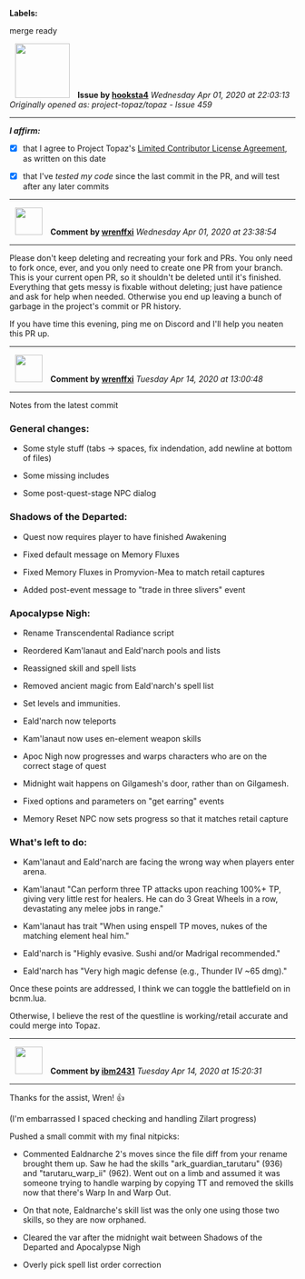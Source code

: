 **Labels:**

merge ready



<a href="https://github.com/hooksta4"><img src="https://avatars0.githubusercontent.com/u/13935086?v=4" width="96" height="96" hspace="10"></img></a> **Issue by [hooksta4](https://github.com/hooksta4)**
_Wednesday Apr 01, 2020 at 22:03:13_
_Originally opened as: project-topaz/topaz - Issue 459_

----

<!-- place 'x' mark between square [] brackets to affirm: -->
**_I affirm:_**
- [x] that I agree to Project Topaz's [Limited Contributor License Agreement](http://project-topaz.com/blob/release/CONTRIBUTOR_AGREEMENT.md), as written on this date
- [x] that I've _tested my code_ since the last commit in the PR, and will test after any later commits




----
<a href="https://github.com/wrenffxi"><img src="https://avatars1.githubusercontent.com/u/21246949?v=4" width="48" height="48" hspace="10"></img></a> **Comment by [wrenffxi](https://github.com/wrenffxi)**
_Wednesday Apr 01, 2020 at 23:38:54_

----

Please don't keep deleting and recreating your fork and PRs.  You only need to fork once, ever, and you only need to create one PR from your branch.  This is your current open PR, so it shouldn't be deleted until it's finished.  Everything that gets messy is fixable without deleting; just have patience and ask for help when needed.  Otherwise you end up leaving a bunch of garbage in the project's commit or PR history.

If you have time this evening, ping me on Discord and I'll help you neaten this PR up.


----
<a href="https://github.com/wrenffxi"><img src="https://avatars1.githubusercontent.com/u/21246949?v=4" width="48" height="48" hspace="10"></img></a> **Comment by [wrenffxi](https://github.com/wrenffxi)**
_Tuesday Apr 14, 2020 at 13:00:48_

----

Notes from the latest commit

### General changes:

* Some style stuff (tabs -> spaces, fix indendation, add newline at bottom of files)
* Some missing includes
* Some post-quest-stage NPC dialog

### Shadows of the Departed:

* Quest now requires player to have finished Awakening
* Fixed default message on Memory Fluxes
* Fixed Memory Fluxes in Promyvion-Mea to match retail captures
* Added post-event message to "trade in three slivers" event

### Apocalypse Nigh:

* Rename Transcendental Radiance script
* Reordered Kam'lanaut and Eald'narch pools and lists
* Reassigned skill and spell lists
* Removed ancient magic from Eald'narch's spell list
* Set levels and immunities.
* Eald'narch now teleports
* Kam'lanaut now uses en-element weapon skills
* Apoc Nigh now progresses and warps characters who are on the correct stage of quest
* Midnight wait happens on Gilgamesh's door, rather than on Gilgamesh.
* Fixed options and parameters on "get earring" events
* Memory Reset NPC now sets progress so that it matches retail capture

### What's left to do:

* Kam'lanaut and Eald'narch are facing the wrong way when players enter arena.
* Kam'lanaut "Can perform three TP attacks upon reaching 100%+ TP, giving very little rest for healers. He can do 3 Great Wheels in a row, devastating any melee jobs in range."
* Kam'lanaut has trait "When using enspell TP moves, nukes of the matching element heal him."
* Eald'narch is "Highly evasive. Sushi and/or Madrigal recommended."
* Eald'narch has "Very high magic defense (e.g., Thunder IV ~65 dmg)."

Once these points are addressed, I think we can toggle the battlefield on in bcnm.lua.

Otherwise, I believe the rest of the questline is working/retail accurate and could merge into Topaz.


----
<a href="https://github.com/ibm2431"><img src="https://avatars3.githubusercontent.com/u/13112942?v=4" width="48" height="48" hspace="10"></img></a> **Comment by [ibm2431](https://github.com/ibm2431)**
_Tuesday Apr 14, 2020 at 15:20:31_

----

Thanks for the assist, Wren! 👍 

(I'm embarrassed I spaced checking and handling Zilart progress)

Pushed a small commit with my final nitpicks:
- Commented Ealdnarche 2's moves since the file diff from your rename brought them up. Saw he had the skills "ark_guardian_tarutaru" (936) and "tarutaru_warp_ii" (962). Went out on a limb and assumed it was someone trying to handle warping by copying TT and removed the skills now that there's Warp In and Warp Out.
- On that note, Ealdnarche's skill list was the only one using those two skills, so they are now orphaned.
- Cleared the var after the midnight wait between Shadows of the Departed and Apocalypse Nigh
- Overly pick spell list order correction
